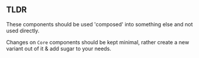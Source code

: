 ## TLDR

These components should be used 'composed' into something else and not used directly. 

Changes on ```Core``` components should be kept minimal, rather create a new variant out of it & add sugar to your needs. 
